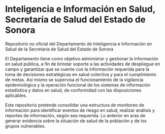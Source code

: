 # Inteligencia e Información en Salud, Secretaría de Salud del Estado de Sonora
Repositorio no oficial del Departamento de Inteligencia e Información en Salud de la Secretaría de Salud del Estado de Sonora


El Departamento tiene como objetivo administrar y gestionar la información en salud pública, a fin de brindar soporte a las actividades de despliegue en campo y garantizar que se cuente con la información requerida para la toma de decisiones estratégicas en salud colectiva y para el cumplimiento de metas. Así mismo se supervisa el funcionamiento de la vigilancia epidemiológica y la operación funcional de los sistemas de información estadística y datos en salud, de conformidad con las disposiciones aplicables.

Este repositorio pretende consolidar una estructura de monitoreo de información para identificar eventos de riesgo en salud, realizar análisis y reportes de información, según sea requerida. Lo anterior en aras de generar evidencia sobre la situación de salud de la población y de los grupos vulnerables.  




